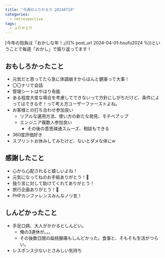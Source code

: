 ```yaml
---
title: "今週のふりかえり 20240719"
categories:
  - retrospective
tags:
  - ふりかえり
---
```


[今年の抱負は「おかしな年！」]({% post_url 2024-04-01-houfu2024 %})ということで毎週「おかし」で振り返ってます！  

## おもしろかったこと

- 元気だと思ってたら急に体調崩すからほんと健康って大事！
- 〇〇ナリで会話
- 管理シートはやはり有能
- ある程度大変な場合を考慮してできないって方針にしがちだけど、条件によってはできるぞ！って考え方ユーザーファーストよね。
- お客様との打ち合わせ参加良い
  - リアルな運用方法、使い方の新たな発見、モチベアップ
  - エンジニア複数人参加良い
    - その後の意思疎通スムーズ、相談もできる
- 360度評価好き
- スプリントお休みしてみたけど、ないとダメな体にw

## 感謝したこと

- 心から心配されると嬉しいよね！
- 元気になってねのお手紙ありがとう！👦
- 独り言に対して助けてくれてありがとう！
- 旅行企画ありがとう！🚞
- PHPカンファレンスみんなノリ気！

## しんどかったこと

- 手足口病、大人がかかるとしんどい。
  - 俺の3連休が。。。
  - その後数日間の扁桃腺痛もしんどかった。食事と、そもそも生活がつらい。
- レスポンス少ないとさみしい気持ち